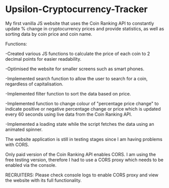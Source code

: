 # Upsilon-Cryptocurrency-Tracker

My first vanilla JS website that uses the Coin Ranking API to constantly update % change in cryptocurrency prices and provide statistics, as well as sorting data by coin price and
coin name.

Functions:

  -Created various JS functions to calculate the price of each coin to 2 decimal points for easier readability. 
  
  -Optimised the website for smaller screens such as smart phones. 
  
  -Implemented search function to allow the user to search for a coin, regardless of capitalisation.
  
  -Implemented filter function to sort the data based on price.
  
  -Implemented function to change colour of "percentage price change" to indicate positive or negative percentage change or price which is updated every 60 seconds using live data    from the Coin Ranking API.
  
  -Implemented a loading state while the script fetches the data using an animated spinner.
  

The website application is still in testing stages since I am having problems with CORS.

Only paid version of the Coin Ranking API enables CORS. I am using the free testing version, therefore I had to use a CORS proxy which needs to be enabled via the console. 

RECRUITERS:
Please check console logs to enable CORS proxy and view the website with its full functionality.
